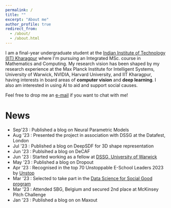 ```yaml
---
permalink: /
title: ""
excerpt: "About me"
author_profile: true
redirect_from: 
  - /about/
  - /about.html
---
```


I am a final-year undergraduate student at the [Indian Institute of Technology (IIT) Kharagpur](http://www.iitkgp.ac.in/) where I'm pursuing an Integrated MSc. course in Mathematics and Computing. My research vision has been shaped by my research experience at the Max Planck Institute for Intelligent Systems, University of Warwick, NVIDIA, Harvard University, and IIT Kharagpur, having interests in board areas of **computer vision** and **deep learning**. I also am interested in using AI to aid and support social causes.

Feel free to drop me an [e-mail](mailto:karan.uppal3@gmail.com) if you want to chat with me!

News
======
 - Sep'23 : Published a blog on Neural Parametric Models
 - Aug '23 : Presented the project in association with DSSG at the Datafest, London
 - Jul '23 : Published a blog on DeepSDF for 3D shape representation
 - Jun '23 : Publsihed a blog on DeCAF
 - Jun '23 : Started working as a fellow at [DSSG, University of Warwick](https://warwick.ac.uk/research/data-science/warwick-data/dssgx/)
 - May '23 : Published a blog on Dropout
 - Apr '23 : Recognised in the top 70 Unstoppable E-School Leaders 2023 by [Unstop](https://unstop.com/)
 - Mar '23 : Selected to take part in the [Data Science for Social Good program](https://warwick.ac.uk/research/data-science/warwick-data/dssgx/)
 - Mar '23 : Attended SBG, Belgium and secured 2nd place at McKinsey Pitch Challenge
 - Jan '23 : Published a blog on on Maxout